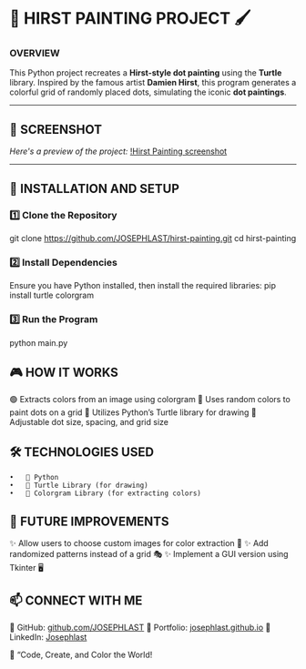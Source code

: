 # 🎨 HIRST PAINTING PROJECT 🖌️  

### **OVERVIEW**  
This Python project recreates a **Hirst-style dot painting** using the **Turtle** library. Inspired by the famous artist **Damien Hirst**, this program generates a colorful grid of randomly placed dots, simulating the iconic **dot paintings**.  

---

## **📸 SCREENSHOT**  
*Here's a preview of the project:* 
[!Hirst Painting screenshot](hirst-painting-screenshot.png)

---

## **🚀 INSTALLATION AND SETUP**  

### **1️⃣ Clone the Repository**  
git clone https://github.com/JOSEPHLAST/hirst-painting.git
cd hirst-painting

### **2️⃣ Install Dependencies**
Ensure you have Python installed, then install the required libraries:
pip install turtle colorgram

### **3️⃣ Run the Program**
python main.py

## 🎮 HOW IT WORKS
🟢 Extracts colors from an image using colorgram
🎨 Uses random colors to paint dots on a grid
🐢 Utilizes Python’s Turtle library for drawing
📏 Adjustable dot size, spacing, and grid size

## 🛠️ TECHNOLOGIES USED
	•	🐍 Python
	•	🐢 Turtle Library (for drawing)
	•	🎨 Colorgram Library (for extracting colors)

## 🚀 FUTURE IMPROVEMENTS
✨ Allow users to choose custom images for color extraction 📸
✨ Add randomized patterns instead of a grid 🎭
✨ Implement a GUI version using Tkinter 🖥️

## 📫 CONNECT WITH ME
🔗 GitHub: [github.com/JOSEPHLAST](https://github.com/JOSEPHLAST)
🔗 Portfolio: [josephlast.github.io](https://josephlast.github.io)
🔗 LinkedIn: [Josephlast](https://www.linkedin.com/in/josephlast-a-aaa813354/)

🚀 “Code, Create, and Color the World!

